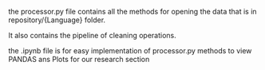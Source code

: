 the processor.py file contains all the methods for opening the data that is in
repository/{Language} folder.

It also contains the pipeline of cleaning operations.

the .ipynb file is for easy implementation of processor.py methods to view
PANDAS ans Plots for our research section
